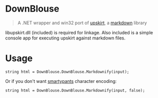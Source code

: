 DownBlouse
==========

> A .NET wrapper and win32 port of [upskirt][], a [markdown][] library

libupskirt.dll (included) is required for linkage. Also included is a simple console app for executing upskirt against markdown files.

# Usage

    string html = DownBlouse.DownBlouse.Markdownify(input);

Or if you don't want [smartypants][] character encoding:

    string html = DownBlouse.DownBlouse.Markdownify(input, false);

[upskirt]: https://github.com/tanoku/upskirt
[markdown]: http://daringfireball.net/projects/markdown
[smartypants]: http://daringfireball.net/projects/smartypants/

